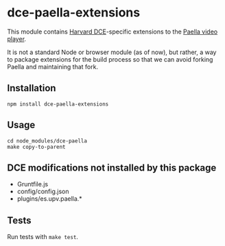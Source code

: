 dce-paella-extensions
=====================

This module contains [Harvard DCE](http://www.dce.harvard.edu/)-specific extensions to the [Paella video player](https://github.com/polimediaupv/paella).

It is not a standard Node or browser module (as of now), but rather, a way to package extensions for the build process so that we can avoid forking Paella and maintaining that fork.

Installation
------------

    npm install dce-paella-extensions

Usage
-----

    cd node_modules/dce-paella
    make copy-to-parent

DCE modifications not installed by this package
-----------------------------------------------

- Gruntfile.js
- config/config.json
- plugins/es.upv.paella.*

Tests
-----

Run tests with `make test`.
